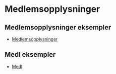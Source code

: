 # Medlemsopplysninger

## Medlemsopplysninger eksempler
* [Medlemsopplysninger](medlemskapsopplysninger.feature)

## Medl eksempler
* [Medl](medl/README.md)